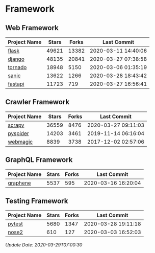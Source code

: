 # Framework

## Web Framework

| Project Name | Stars | Forks | Last Commit |
| ------------ | ----- | ----- | ----------- |
| [flask](https://github.com/pallets/flask) | 49621 | 13382 | 2020-03-11 14:40:06 |
| [django](https://github.com/django/django) | 48135 | 20841 | 2020-03-27 07:38:58 |
| [tornado](https://github.com/tornadoweb/tornado) | 18948 | 5150 | 2020-03-06 01:35:19 |
| [sanic](https://github.com/huge-success/sanic) | 13622 | 1266 | 2020-03-28 18:43:42 |
| [fastapi](https://github.com/tiangolo/fastapi) | 11723 | 719 | 2020-03-27 16:56:41 |

## Crawler Framework

| Project Name | Stars | Forks | Last Commit |
| ------------ | ----- | ----- | ----------- |
| [scrapy](https://github.com/scrapy/scrapy) | 36559 | 8476 | 2020-03-27 09:11:03 |
| [pyspider](https://github.com/binux/pyspider) | 14203 | 3461 | 2019-11-14 06:16:04 |
| [webmagic](https://github.com/code4craft/webmagic) | 8839 | 3738 | 2017-12-02 02:57:06 |

## GraphQL Framework

| Project Name | Stars | Forks | Last Commit |
| ------------ | ----- | ----- | ----------- |
| [graphene](https://github.com/graphql-python/graphene) | 5537 | 595 | 2020-03-16 16:20:04 |

## Testing Framework

| Project Name | Stars | Forks | Last Commit |
| ------------ | ----- | ----- | ----------- |
| [pytest](https://github.com/pytest-dev/pytest) | 5680 | 1347 | 2020-03-28 19:11:18 |
| [nose2](https://github.com/nose-devs/nose2) | 610 | 127 | 2020-03-03 16:52:03 |

*Update Date: 2020-03-29T07:00:30*